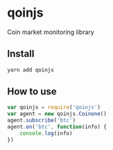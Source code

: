 # qoinjs

Coin market monitoring library

## Install

```bash
yarn add qoinjs
```

## How to use

```javascript
var qoinjs = require('qoinjs')
var agent = new qoinjs.Coinone()
agent.subscribe('btc')
agent.on('btc', function(info) {
    console.log(info)
})
```

